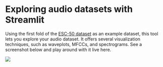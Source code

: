# Exploring audio datasets with Streamlit

Using the first fold of the [ESC-50 dataset](https://github.com/karolpiczak/ESC-50) as an example dataset, this tool lets you explore your audio dataset.
It offers several visualization techniques, such as waveplots, MFCCs, and spectrograms.
See a screenshot below and play around with it live here.


![](https://github.com/phrasenmaeher/audio_exploration/blob/master/gui_sample.png)
